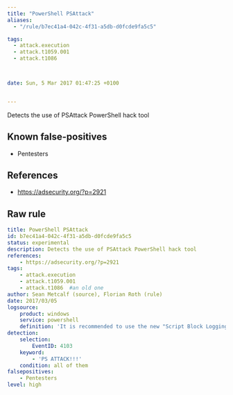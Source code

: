 ```yaml
---
title: "PowerShell PSAttack"
aliases:
  - "/rule/b7ec41a4-042c-4f31-a5db-d0fcde9fa5c5"

tags:
  - attack.execution
  - attack.t1059.001
  - attack.t1086



date: Sun, 5 Mar 2017 01:47:25 +0100


---
```


Detects the use of PSAttack PowerShell hack tool

<!--more-->


## Known false-positives

* Pentesters



## References

* https://adsecurity.org/?p=2921


## Raw rule
```yaml
title: PowerShell PSAttack
id: b7ec41a4-042c-4f31-a5db-d0fcde9fa5c5
status: experimental
description: Detects the use of PSAttack PowerShell hack tool
references:
    - https://adsecurity.org/?p=2921
tags:
    - attack.execution
    - attack.t1059.001
    - attack.t1086  #an old one
author: Sean Metcalf (source), Florian Roth (rule)
date: 2017/03/05
logsource:
    product: windows
    service: powershell
    definition: 'It is recommended to use the new "Script Block Logging" of PowerShell v5 https://adsecurity.org/?p=2277'
detection:
    selection:
        EventID: 4103
    keyword:
        - 'PS ATTACK!!!'
    condition: all of them
falsepositives:
    - Pentesters
level: high

```

